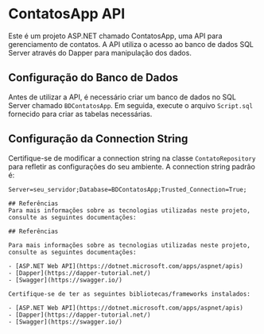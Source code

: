 # ContatosApp API

Este é um projeto ASP.NET chamado ContatosApp, uma API para gerenciamento de contatos. A API utiliza o acesso ao banco de dados SQL Server através do Dapper para manipulação dos dados.

## Configuração do Banco de Dados

Antes de utilizar a API, é necessário criar um banco de dados no SQL Server chamado `BDContatosApp`. Em seguida, execute o arquivo `Script.sql` fornecido para criar as tabelas necessárias.

## Configuração da Connection String

Certifique-se de modificar a connection string na classe `ContatoRepository` para refletir as configurações do seu ambiente. A connection string padrão é:

```plaintext
Server=seu_servidor;Database=BDContatosApp;Trusted_Connection=True;

## Referências
Para mais informações sobre as tecnologias utilizadas neste projeto, consulte as seguintes documentações:

## Referências

Para mais informações sobre as tecnologias utilizadas neste projeto, consulte as seguintes documentações:

- [ASP.NET Web API](https://dotnet.microsoft.com/apps/aspnet/apis)
- [Dapper](https://dapper-tutorial.net/)
- [Swagger](https://swagger.io/)

Certifique-se de ter as seguintes bibliotecas/frameworks instalados:

- [ASP.NET Web API](https://dotnet.microsoft.com/apps/aspnet/apis)
- [Dapper](https://dapper-tutorial.net/)
- [Swagger](https://swagger.io/)
